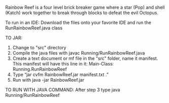  Rainbow Reef is a four level brick breaker game where a star (Pop) and shell (Katch) work together to break through blocks to defeat the evil Octopus.

To run in an IDE: Download the files onto your favorite IDE and run the RunRainbowReef.java class


TO JAR:
1)    Change to "src" directory
2)    Compile the java files with javac Running/RunRainbowReef.java
3)    Create a text document or mf file in the "src"  folder, name it manifest. 
This manifest will have this line in it: 
Main-Class: Running.RunRainbowReef
4)    Type “jar cvfm RainbowReef.jar manifest.txt  .”
5)    Run with java -jar RainbowReef.jar

TO RUN WITH JAVA COMMAND:
After step 3 type java Running/RunRainbowReef


